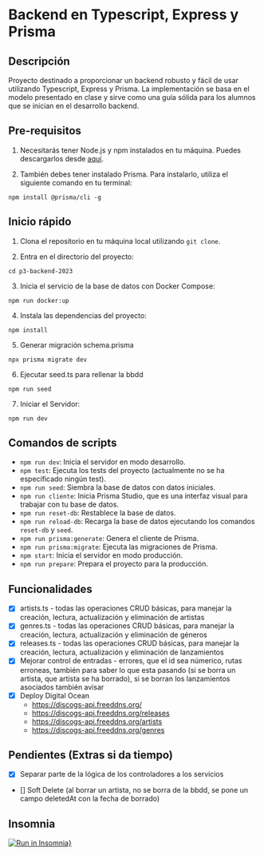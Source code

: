 # Backend en Typescript, Express y Prisma
## Descripción

Proyecto destinado a proporcionar un backend robusto y fácil de usar utilizando Typescript, Express y Prisma. La implementación se basa en el modelo presentado en clase y sirve como una guía sólida para los alumnos que se inician en el desarrollo backend.

## Pre-requisitos

1. Necesitarás tener Node.js y npm instalados en tu máquina. Puedes descargarlos desde [aquí](https://nodejs.org/es/).

2. También debes tener instalado Prisma. Para instalarlo, utiliza el siguiente comando en tu terminal:

`npm install @prisma/cli -g`

## Inicio rápido

1. Clona el repositorio en tu máquina local utilizando `git clone`.

2. Entra en el directorio del proyecto:

`cd p3-backend-2023`

3. Inicia el servicio de la base de datos con Docker Compose:

`npm run docker:up`

4. Instala las dependencias del proyecto:

`npm install`

5. Generar migración schema.prisma

`npx prisma migrate dev`

6. Ejecutar seed.ts para rellenar la bbdd

`npm run seed`

7. Iniciar el Servidor:

`npm run dev`

## Comandos de scripts

- `npm run dev`: Inicia el servidor en modo desarrollo.
- `npm test`: Ejecuta los tests del proyecto (actualmente no se ha especificado ningún test).
- `npm run seed`: Siembra la base de datos con datos iniciales.
- `npm run cliente`: Inicia Prisma Studio, que es una interfaz visual para trabajar con tu base de datos.
- `npm run reset-db`: Restablece la base de datos.
- `npm run reload-db`: Recarga la base de datos ejecutando los comandos `reset-db` y `seed`.
- `npm run prisma:generate`: Genera el cliente de Prisma.
- `npm run prisma:migrate`: Ejecuta las migraciones de Prisma.
- `npm start`: Inicia el servidor en modo producción.
- `npm run prepare`: Prepara el proyecto para la producción.

## Funcionalidades

- [x] artists.ts - todas las operaciones CRUD básicas, para manejar la creación, lectura, actualización y eliminación de artistas
- [x] genres.ts - todas las operaciones CRUD básicas, para manejar la creación, lectura, actualización y eliminación de géneros
- [x] releases.ts - todas las operaciones CRUD básicas, para manejar la creación, lectura, actualización y eliminación de lanzamientos
- [x] Mejorar control de entradas - errores, que el id sea númerico, rutas erroneas, también para saber lo que esta pasando (si se borra un artista, que artista se ha borrado), si se borran los lanzamientos asociados también avisar
- [x] Deploy Digital Ocean 
    - https://discogs-api.freeddns.org/
    - https://discogs-api.freeddns.org/releases
    - https://discogs-api.freeddns.org/artists
    - https://discogs-api.freeddns.org/genres

## Pendientes (Extras si da tiempo)

- [x] Separar parte de la lógica de los controladores a los servicios
- [] Soft Delete (al borrar un artista, no se borra de la bbdd, se pone un campo deletedAt con la fecha de borrado)


## Insomnia

[![Run in Insomnia}](https://insomnia.rest/images/run.svg)](https://insomnia.rest/run/?label=discogs-api&uri=https%3A%2F%2Fdiscogs-api.freeddns.org%2Finsomnia%2Finsomnia.json)

